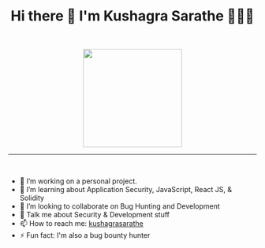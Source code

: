 <h1 align="center">Hi there 👋 I'm Kushagra Sarathe 👨🏻‍💻</h1>

  <br>
  
<p align="center">
<!--   <img src="http://s.4cdn.org/image/title/105.gif"> -->
  <img width="200" height="200" src="https://avatars.githubusercontent.com/u/76868364?v=4">
</p>

<hr>
<br>

- 🔭 I’m working on a personal project.
- 🌱 I’m learning about Application Security, JavaScript, React JS, & Solidity
- 👯 I’m looking to collaborate on Bug Hunting and Development
- 💬 Talk me about Security & Development stuff 
- 📫 How to reach me: [kushagrasarathe](https://twitter.com/kushagrasarathe)
- ⚡ Fun fact: I'm also a bug bounty hunter
